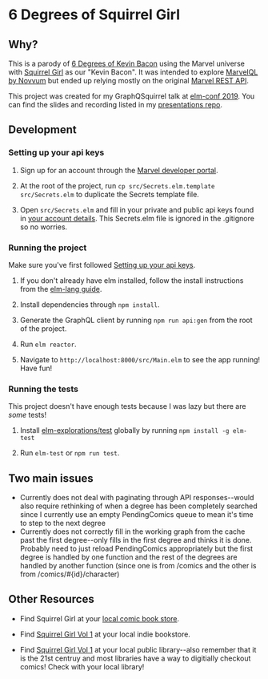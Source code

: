 # 6 Degrees of Squirrel Girl

## Why?

This is a parody of [6 Degrees of Kevin Bacon](https://en.wikipedia.org/wiki/Six_Degrees_of_Kevin_Bacon) using the Marvel universe with [Squirrel Girl](https://en.wikipedia.org/wiki/Squirrel_Girl) as our "Kevin Bacon". It was intended to explore [MarvelQL by Novvum](https://github.com/Novvum/MarvelQL) but ended up relying mostly on the original [Marvel REST API](https://developer.marvel.com/).

This project was created for my GraphQSquirrel talk at [elm-conf 2019](https://2019.elm-conf.com/speakers/katie-hughes/). You can find the slides and recording listed in my [presentations repo](https://github.com/glitteringkatie/presentations/blob/master/README.md).

## Development

### Setting up your api keys

1. Sign up for an account through the [Marvel developer portal](https://developer.marvel.com).

1. At the root of the project, run `cp src/Secrets.elm.template src/Secrets.elm` to duplicate the Secrets template file.

1. Open `src/Secrets.elm` and fill in your private and public api keys found in [your account details](https://developer.marvel.com/account). This Secrets.elm file is ignored in the .gitignore so no worries.

### Running the project

Make sure you've first followed [Setting up your api keys](#setting-up-your-api-keys).

1. If you don't already have elm installed, follow the install instructions from the [elm-lang guide](https://guide.elm-lang.org/install.html).

1. Install dependencies through `npm install`.

1. Generate the GraphQL client by running `npm run api:gen` from the root of the project.

1. Run `elm reactor`.

1. Navigate to `http://localhost:8000/src/Main.elm` to see the app running! Have fun!

### Running the tests

This project doesn't have enough tests because I was lazy but there are _some_ tests!

1. Install [elm-explorations/test](https://github.com/elm-explorations/test) globally by running `npm install -g elm-test`

2. Run `elm-test` or `npm run test`.

## Two main issues
- Currently does not deal with paginating through API responses--would also require rethinking of when a degree has been completely searched since I currently use an empty PendingComics queue to mean it's time to step to the next degree
- Currently does not correctly fill in the working graph from the cache past the first degree--only fills in the first degree and thinks it is done. Probably need to just reload PendingComics appropriately but the first degree is handled by one function and the rest of the degrees are handled by another function (since one is from /comics and the other is from /comics/#{id}/character)

## Other Resources

- Find Squirrel Girl at your [local comic book store](https://www.comicshoplocator.com/).

- Find [Squirrel Girl Vol 1](https://www.indiebound.org/book/9780785197027) at your local indie bookstore.

- Find [Squirrel Girl Vol 1](https://www.worldcat.org/title/unbeatable-squirrel-girl-vol-01-squirrel-power) at your local public library--also remember that it is the 21st centruy and most libraries have a way to digitially checkout comics! Check with your local library!
